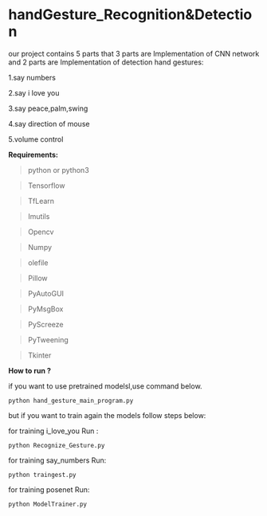 # handGesture_Recognition&Detection
our project contains 5 parts that 3 parts are Implementation of CNN network and 2 parts are Implementation of detection hand gestures:

1.say numbers

2.say i love you

3.say peace,palm,swing

4.say direction of mouse

5.volume control


**Requirements:**

> python or python3 

> Tensorflow

> TfLearn

> Imutils

> Opencv

> Numpy

> olefile

> Pillow

> PyAutoGUI

> PyMsgBox

> PyScreeze

> PyTweening

> Tkinter


**How to run ?**

if you want to use pretrained modelsl,use command below.

```
python hand_gesture_main_program.py
```

but if you want to train again the models follow steps below:

for training i_love_you Run :
```
python Recognize_Gesture.py
```
for training say_numbers Run:
```
python traingest.py
```
for training posenet Run:
```
python ModelTrainer.py
```
